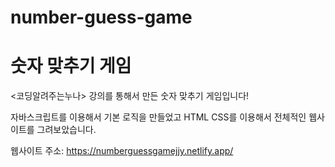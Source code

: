 # number-guess-game
# 숫자 맞추기 게임 
 <코딩알려주는누나> 강의를 통해서 만든 숫자 맞추기 게임입니다!
 
 자바스크립트를 이용해서 기본 로직을 만들었고 HTML CSS를 이용해서 전체적인 웹사이트를 그려보았습니다. 
 
 웹사이트 주소: https://numberguessgamejjy.netlify.app/
